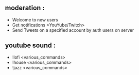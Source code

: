 ## moderation :

* Welcome to new users
* Get notifications <YouYube/Twitch>
* Send Tweets on a specified account by auth users on server

## youtube sound :

* !lofi <various_commands>
* !house <various_commands>
* !jazz <various_commands>